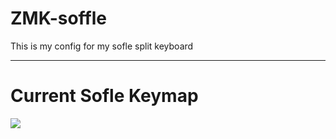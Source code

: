 # ZMK-soffle

This is my config for my sofle split keyboard

---

# Current Sofle Keymap

<img src="keymap-drawer/eyelash_sofle.svg" >

